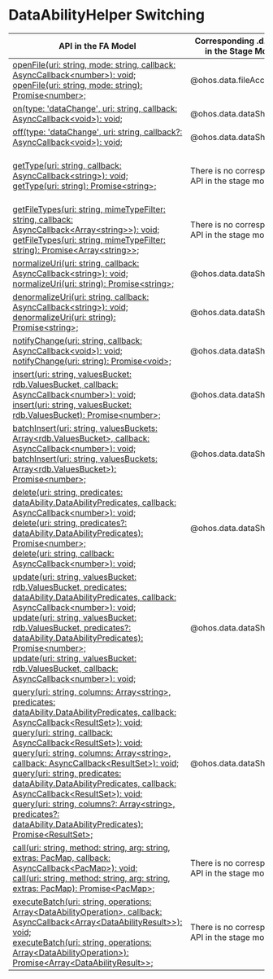 # DataAbilityHelper Switching


  | API in the FA Model| Corresponding .d.ts File in the Stage Model| Corresponding API in the Stage Model| 
| -------- | -------- | -------- |
| [openFile(uri: string, mode: string, callback: AsyncCallback&lt;number&gt;): void;](../reference/apis/js-apis-inner-ability-dataAbilityHelper.md#dataabilityhelperopenfile)<br>[openFile(uri: string, mode: string): Promise&lt;number&gt;;](../reference/apis/js-apis-inner-ability-dataAbilityHelper.md#dataabilityhelperopenfile-1) | \@ohos.data.fileAccess.d.ts | [openFile(uri: string, flags: OPENFLAGS) : Promise&lt;number&gt;;](../reference/apis/js-apis-fileAccess.md#fileaccesshelperopenfile)<br>[openFile(uri: string, flags: OPENFLAGS, callback: AsyncCallback&lt;number&gt;) : void;](../reference/apis/js-apis-fileAccess.md#fileaccesshelperopenfile) |
| [on(type: 'dataChange', uri: string, callback: AsyncCallback&lt;void&gt;): void;](../reference/apis/js-apis-inner-ability-dataAbilityHelper.md#dataabilityhelperon) | \@ohos.data.dataShare.d.ts | [on(type: 'dataChange', uri: string, callback: AsyncCallback&lt;void&gt;): void;](../reference/apis/js-apis-data-dataShare.md#ondatachange) |
| [off(type: 'dataChange', uri: string, callback?: AsyncCallback&lt;void&gt;): void;](../reference/apis/js-apis-inner-ability-dataAbilityHelper.md#dataabilityhelperoff) | \@ohos.data.dataShare.d.ts | [off(type: 'dataChange', uri: string, callback?: AsyncCallback&lt;void&gt;): void;](../reference/apis/js-apis-data-dataShare.md#offdatachange) |
| [getType(uri: string, callback: AsyncCallback&lt;string&gt;): void;](../reference/apis/js-apis-inner-ability-dataAbilityHelper.md#dataabilityhelpergettype)<br>[getType(uri: string): Promise&lt;string&gt;;](../reference/apis/js-apis-inner-ability-dataAbilityHelper.md#dataabilityhelpergettype-1) | There is no corresponding API in the stage model.| The stage model does not support cross-process URI access. You are advised to use [the want parameter to carry the file descriptor and file information](data-share-via-want.md) for cross-process file access.|
| [getFileTypes(uri: string, mimeTypeFilter: string, callback: AsyncCallback&lt;Array&lt;string&gt;&gt;): void;](../reference/apis/js-apis-inner-ability-dataAbilityHelper.md#dataabilityhelpergetfiletypes)<br>[getFileTypes(uri: string, mimeTypeFilter: string): Promise&lt;Array&lt;string&gt;&gt;;](../reference/apis/js-apis-inner-ability-dataAbilityHelper.md#dataabilityhelpergetfiletypes-1) | There is no corresponding API in the stage model.| The stage model does not support cross-process URI access. You are advised to use [the want parameter to carry the file descriptor and file information](data-share-via-want.md) for cross-process file access.|
| [normalizeUri(uri: string, callback: AsyncCallback&lt;string&gt;): void;](../reference/apis/js-apis-inner-ability-dataAbilityHelper.md#dataabilityhelpernormalizeuri)<br>[normalizeUri(uri: string): Promise&lt;string&gt;;](../reference/apis/js-apis-inner-ability-dataAbilityHelper.md#dataabilityhelpernormalizeuri-1) | \@ohos.data.dataShare.d.ts | [normalizeUri(uri: string, callback: AsyncCallback&lt;string&gt;): void;](../reference/apis/js-apis-data-dataShare.md#normalizeuri)<br>[normalizeUri(uri: string): Promise&lt;string&gt;;](../reference/apis/js-apis-data-dataShare.md#normalizeuri-1) |
| [denormalizeUri(uri: string, callback: AsyncCallback&lt;string&gt;): void;](../reference/apis/js-apis-inner-ability-dataAbilityHelper.md#dataabilityhelperdenormalizeuri)<br>[denormalizeUri(uri: string): Promise&lt;string&gt;;](../reference/apis/js-apis-inner-ability-dataAbilityHelper.md#dataabilityhelperdenormalizeuri-1) | \@ohos.data.dataShare.d.ts | [denormalizeUri(uri: string, callback: AsyncCallback&lt;string&gt;): void;](../reference/apis/js-apis-data-dataShare.md#denormalizeuri)<br>[denormalizeUri(uri: string): Promise&lt;string&gt;;](../reference/apis/js-apis-data-dataShare.md#denormalizeuri-1) |
| [notifyChange(uri: string, callback: AsyncCallback&lt;void&gt;): void;](../reference/apis/js-apis-inner-ability-dataAbilityHelper.md#dataabilityhelpernotifychange)<br>[notifyChange(uri: string): Promise&lt;void&gt;;](../reference/apis/js-apis-inner-ability-dataAbilityHelper.md#dataabilityhelpernotifychange-1) | \@ohos.data.dataShare.d.ts | [notifyChange(uri: string, callback: AsyncCallback&lt;void&gt;): void;](../reference/apis/js-apis-data-dataShare.md#notifychange)<br>[notifyChange(uri: string): Promise&lt;void&gt;;](../reference/apis/js-apis-data-dataShare.md#notifychange-1) |
| [insert(uri: string, valuesBucket: rdb.ValuesBucket, callback: AsyncCallback&lt;number&gt;): void;](../reference/apis/js-apis-inner-ability-dataAbilityHelper.md#dataabilityhelperinsert)<br>[insert(uri: string, valuesBucket: rdb.ValuesBucket): Promise&lt;number&gt;;](../reference/apis/js-apis-inner-ability-dataAbilityHelper.md#dataabilityhelperinsert-1) | \@ohos.data.dataShare.d.ts | [insert(uri: string, value: ValuesBucket, callback: AsyncCallback&lt;number&gt;): void;](../reference/apis/js-apis-data-dataShare.md#insert)<br>[insert(uri: string, value: ValuesBucket): Promise&lt;number&gt;;](../reference/apis/js-apis-data-dataShare.md#insert-1) |
| [batchInsert(uri: string, valuesBuckets: Array&lt;rdb.ValuesBucket&gt;, callback: AsyncCallback&lt;number&gt;): void;](../reference/apis/js-apis-inner-ability-dataAbilityHelper.md#dataabilityhelperbatchinsert)<br>[batchInsert(uri: string, valuesBuckets: Array&lt;rdb.ValuesBucket&gt;): Promise&lt;number&gt;;](../reference/apis/js-apis-inner-ability-dataAbilityHelper.md#dataabilityhelperbatchinsert-1) | \@ohos.data.dataShare.d.ts | [batchInsert(uri: string, values: Array&lt;ValuesBucket&gt;, callback: AsyncCallback&lt;number&gt;): void;](../reference/apis/js-apis-data-dataShare.md#batchinsert)<br>[batchInsert(uri: string, values: Array&lt;ValuesBucket&gt;): Promise&lt;number&gt;;](../reference/apis/js-apis-data-dataShare.md#batchinsert-1) |
| [delete(uri: string, predicates: dataAbility.DataAbilityPredicates, callback: AsyncCallback&lt;number&gt;): void;](../reference/apis/js-apis-inner-ability-dataAbilityHelper.md#dataabilityhelperdelete)<br>[delete(uri: string, predicates?: dataAbility.DataAbilityPredicates): Promise&lt;number&gt;;](../reference/apis/js-apis-inner-ability-dataAbilityHelper.md#dataabilityhelperdelete-1)<br>[delete(uri: string, callback: AsyncCallback&lt;number&gt;): void;](../reference/apis/js-apis-inner-ability-dataAbilityHelper.md#dataabilityhelperdelete) | \@ohos.data.dataShare.d.ts | [delete(uri: string, predicates: dataSharePredicates.DataSharePredicates, callback: AsyncCallback&lt;number&gt;): void;](../reference/apis/js-apis-data-dataShare.md#delete)<br>[delete(uri: string, predicates: dataSharePredicates.DataSharePredicates): Promise&lt;number&gt;;](../reference/apis/js-apis-data-dataShare.md#delete-1) |
| [update(uri: string, valuesBucket: rdb.ValuesBucket, predicates: dataAbility.DataAbilityPredicates, callback: AsyncCallback&lt;number&gt;): void;](../reference/apis/js-apis-inner-ability-dataAbilityHelper.md#dataabilityhelperupdate)<br>[update(uri: string, valuesBucket: rdb.ValuesBucket, predicates?: dataAbility.DataAbilityPredicates): Promise&lt;number&gt;;](../reference/apis/js-apis-inner-ability-dataAbilityHelper.md#dataabilityhelperupdate-1)<br>[update(uri: string, valuesBucket: rdb.ValuesBucket, callback: AsyncCallback&lt;number&gt;): void;](../reference/apis/js-apis-inner-ability-dataAbilityHelper.md#dataabilityhelperupdate) | \@ohos.data.dataShare.d.ts | [update(uri: string, predicates: dataSharePredicates.DataSharePredicates, value: ValuesBucket, callback: AsyncCallback&lt;number&gt;): void;](../reference/apis/js-apis-data-dataShare.md#update)<br>[update(uri: string, predicates: dataSharePredicates.DataSharePredicates, value: ValuesBucket): Promise&lt;number&gt;;](../reference/apis/js-apis-data-dataShare.md#update-1) |
| [query(uri: string, columns: Array&lt;string&gt;, predicates: dataAbility.DataAbilityPredicates, callback: AsyncCallback&lt;ResultSet&gt;): void;](../reference/apis/js-apis-inner-ability-dataAbilityHelper.md#dataabilityhelperquery)<br>[query(uri: string, callback: AsyncCallback&lt;ResultSet&gt;): void;](../reference/apis/js-apis-inner-ability-dataAbilityHelper.md#dataabilityhelperquery)<br>[query(uri: string, columns: Array&lt;string&gt;, callback: AsyncCallback&lt;ResultSet&gt;): void;](../reference/apis/js-apis-inner-ability-dataAbilityHelper.md#dataabilityhelperquery)<br>[query(uri: string, predicates: dataAbility.DataAbilityPredicates, callback: AsyncCallback&lt;ResultSet&gt;): void;](../reference/apis/js-apis-inner-ability-dataAbilityHelper.md#dataabilityhelperquery)<br>[query(uri: string, columns?: Array&lt;string&gt;, predicates?: dataAbility.DataAbilityPredicates): Promise&lt;ResultSet&gt;;](../reference/apis/js-apis-inner-ability-dataAbilityHelper.md#dataabilityhelperquery-1) | \@ohos.data.dataShare.d.ts | [query(uri: string, predicates: dataSharePredicates.DataSharePredicates, columns: Array&lt;string&gt;, callback: AsyncCallback&lt;DataShareResultSet&gt;): void;](../reference/apis/js-apis-data-dataShare.md#query)<br>[query(uri: string, predicates: dataSharePredicates.DataSharePredicates, columns: Array&lt;string&gt;): Promise&lt;DataShareResultSet&gt;;](../reference/apis/js-apis-data-dataShare.md#query-1) |
| [call(uri: string, method: string, arg: string, extras: PacMap, callback: AsyncCallback&lt;PacMap&gt;): void;](../reference/apis/js-apis-inner-ability-dataAbilityHelper.md#dataabilityhelpercall-1)<br>[call(uri: string, method: string, arg: string, extras: PacMap): Promise&lt;PacMap&gt;;](../reference/apis/js-apis-inner-ability-dataAbilityHelper.md#dataabilityhelpercall) | There is no corresponding API in the stage model.| No corresponding API is provided.|
| [executeBatch(uri: string, operations: Array&lt;DataAbilityOperation&gt;, callback: AsyncCallback&lt;Array&lt;DataAbilityResult&gt;&gt;): void;](../reference/apis/js-apis-inner-ability-dataAbilityHelper.md#dataabilityhelperexecutebatch)<br>[executeBatch(uri: string, operations: Array&lt;DataAbilityOperation&gt;): Promise&lt;Array&lt;DataAbilityResult&gt;&gt;;](../reference/apis/js-apis-inner-ability-dataAbilityHelper.md#dataabilityhelperexecutebatch-1) | There is no corresponding API in the stage model.| No corresponding API is provided.|
